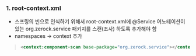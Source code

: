 ### 1. root-context.xml
- 스프링의 빈으로 인식하기 위해서 root-context.xml에 @Service 어노테이션이 있는
org.zerock.service 패키지를 스캔(조사) 하도록 추가해야 함
- namespaces -> context 추가

>```xml
><context:component-scan base-package="org.zerock.service"></context:component-scan>
>```
